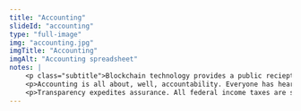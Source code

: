 ```yaml
--- 
title: "Accounting"
slideId: "accounting"
type: "full-image"
img: "accounting.jpg"
imgTitle: "Accounting"
imgAlt: "Accounting spreadsheet"
notes: | 
    <p class="subtitle">Blockchain technology provides a public reciept that can improve upon current accounting and assurance practices.</p>
    <p>Accounting is all about, well, accountability. Everyone has heard of the term &#x201C;paper trail&#x201D;. When we&apos;re talking about accounting, that paper trail is receipts that show income and spending. Organizations and individuals have to compile a bunch of physical receipts and they digitize them or have accountants to the same thing. This is all done relying on a central server, a single source of truth. And that truth can be lost or compromised via malfunctions and hacks, respectively.</p>
    <p>Transparency expedites assurance. All federal income taxes are self-reporting, meaning that you have to figure out how much you owe or are owed. It&apos;s a backwards system where the government kind of knows how much you owe, makes you figure out that amount, and then makes sure you&apos;re correct. A set of ordered digital records on a decentralized network could add transparency to taxation that could essentially upend how you pay taxes. If digitally unique records are constantly updated, as opposed to reported once a year, tax settlement could occur more often, making triple-entry accounting a possible solution to expediting the taxation process.</p>
---
```


